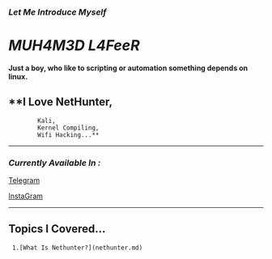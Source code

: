 ### ***Let Me Introduce Myself***

# ***MUH4M3D L4FeeR***

**Just a boy, who like to scripting or automation something 
depends on linux.**

## **I Love NetHunter,
            Kali,
            Kernel Compiling,
            Wifi Hacking...**


* * * 
### *Currently Available In :*

   [Telegram](https://t.me/kali_nethunter_android)

   [InstaGram](instagram.com/ig_lafeer)

* * *

## **Topics I Covered...**

     1.[What Is Nethunter?](nethunter.md)
